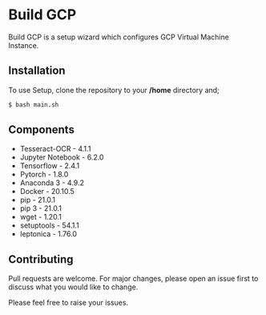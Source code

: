 # Build GCP

Build GCP is a setup wizard which configures GCP Virtual Machine Instance.

## Installation

To use Setup, clone the repository to your **/home** directory and;

```bash
$ bash main.sh
```

## Components
- Tesseract-OCR - 4.1.1
- Jupyter Notebook - 6.2.0
- Tensorflow - 2.4.1
- Pytorch - 1.8.0
- Anaconda 3 - 4.9.2
- Docker - 20.10.5
- pip - 21.0.1
- pip 3 - 21.0.1
- wget - 1.20.1
- setuptools - 54.1.1 
- leptonica - 1.76.0

## Contributing
Pull requests are welcome. For major changes, please open an issue first to discuss what you would like to change.

Please feel free to raise your issues.
